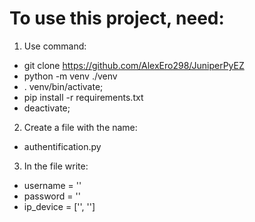# To use this project, need:

1. Use command:
* git clone https://github.com/AlexEro298/JuniperPyEZ
* python -m venv ./venv
* . venv/bin/activate;
* pip install -r requirements.txt
* deactivate;

2. Create a file with the name: 
* authentification.py

3. In the file write:
* username = ''
* password = ''
* ip_device = ['', '']